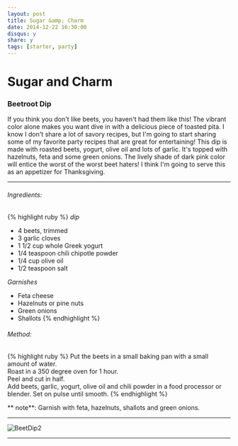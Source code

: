 ```yaml
---
layout: post
title: Sugar &amp; Charm
date: 2014-12-22 16:30:00
disqus: y
share: y
tags: [starter, party]
---
```


# Sugar and Charm 
### Beetroot Dip

If you think you don't like beets, you haven't had them like this! The vibrant color alone makes you want dive in with a delicious piece of toasted pita. I know I don't share a lot of savory recipes, but I'm going to start sharing some of my favorite party recipes that are great for entertaining! This dip is made with roasted beets, yogurt, olive oil and lots of garlic. It's topped with hazelnuts, feta and some green onions. The lively shade of dark pink color will entice the worst of the worst beet haters! I think I'm going to serve this as an appetizer for Thanksgiving.

---

###### Ingredients:
{% highlight ruby %}
_dip_
- 4 beets, trimmed
- 3 garlic cloves
- 1 1/2 cup whole Greek yogurt
- 1/4 teaspoon chili chipotle powder
- 1/4 cup olive oil
- 1/2 teaspoon salt

_Garnishes_
- Feta cheese
- Hazelnuts or pine nuts
- Green onions
- Shallots
{% endhighlight %}

###### Method:
{% highlight ruby %}
Put the beets in a small baking pan with a small amount of water.  
Roast in a 350 degree oven for 1 hour.  
Peel and cut in half.  
Add beets, garlic, yogurt, olive oil and chili powder in a food processor or blender.
Set on pulse until smooth.
{% endhighlight %}

** note**: Garnish with feta, hazelnuts, shallots and green onions.

---

![BeetDip2][3]

---
[3]: http://sugarandcharm.com/scwp/wp-content/uploads/2013/10/BeetDip2.jpg
